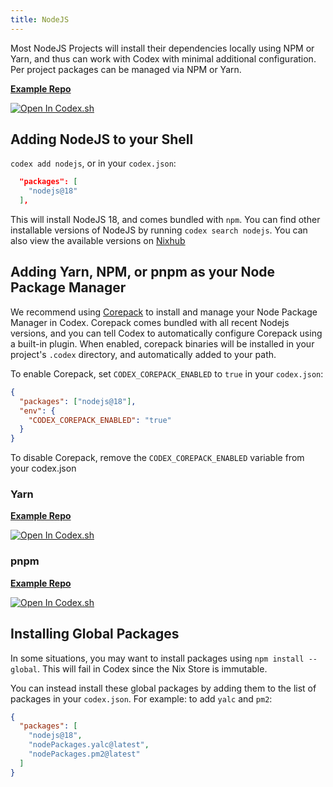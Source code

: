 ```yaml
---
title: NodeJS
---
```


Most NodeJS Projects will install their dependencies locally using NPM or Yarn, and thus can work with Codex with minimal additional configuration. Per project packages can be managed via NPM or Yarn.

[**Example Repo**](https://github.com/khulnasoft/codex/tree/main/examples/development/nodejs)

[![Open In Codex.sh](https://www.khulnasoft/img/codex/open-in-codex.svg)](https://codex.sh/open/templates/node-npm)

## Adding NodeJS to your Shell

`codex add nodejs`, or in your `codex.json`:

```json
  "packages": [
    "nodejs@18"
  ],
```

This will install NodeJS 18, and comes bundled with `npm`. You can find other installable versions of NodeJS by running `codex search nodejs`. You can also view the available versions on [Nixhub](https://www.nixhub.io/packages/nodejs)

## Adding Yarn, NPM, or pnpm as your Node Package Manager

We recommend using [Corepack](https://github.com/nodejs/corepack/) to install and manage your Node Package Manager in Codex. Corepack comes bundled with all recent Nodejs versions, and you can tell Codex to automatically configure Corepack using a built-in plugin. When enabled, corepack binaries will be installed in your project's `.codex` directory, and automatically added to your path.

To enable Corepack, set `CODEX_COREPACK_ENABLED` to `true` in your `codex.json`:

```json
{
  "packages": ["nodejs@18"],
  "env": {
    "CODEX_COREPACK_ENABLED": "true"
  }
}
```

To disable Corepack, remove the `CODEX_COREPACK_ENABLED` variable from your codex.json

### Yarn

[**Example Repo**](https://github.com/khulnasoft/codex/tree/main/examples/development/nodejs/nodejs-yarn)

[![Open In Codex.sh](https://www.khulnasoft/img/codex/open-in-codex.svg)](https://codex.sh/open/templates/node-yarn)

### pnpm

[**Example Repo**](https://github.com/khulnasoft/codex/tree/main/examples/development/nodejs/nodejs-pnpm)

[![Open In Codex.sh](https://www.khulnasoft/img/codex/open-in-codex.svg)](https://codex.sh/open/templates/node-pnpm)

## Installing Global Packages

In some situations, you may want to install packages using `npm install --global`. This will fail in Codex since the Nix Store is immutable.

You can instead install these global packages by adding them to the list of packages in your `codex.json`. For example: to add `yalc` and `pm2`:

```json
{
  "packages": [
    "nodejs@18",
    "nodePackages.yalc@latest",
    "nodePackages.pm2@latest"
  ]
}
```
